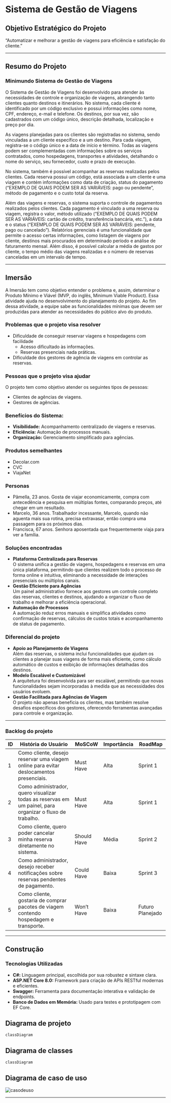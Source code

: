 # Sistema de Gestão de Viagens

## Objetivo Estratégico do Projeto
“Automatizar e melhorar a gestão de viagens para eficiência e satisfação do cliente.”

---

## Resumo do Projeto
### Minimundo Sistema de Gestão de Viagens
O Sistema de Gestão de Viagens foi desenvolvido para atender às necessidades de controle e organização de viagens, abrangendo tanto clientes quanto destinos e itinerários. No sistema, cada cliente é identificado por um código exclusivo e possui informações como nome, CPF, endereço, e-mail e telefone. Os destinos, por sua vez, são cadastrados com um código único, descrição detalhada, localização e preço por dia.

As viagens planejadas para os clientes são registradas no sistema, sendo vinculadas a um cliente específico e a um destino. Para cada viagem, registra-se o código único e a data de início e término. Todas as viagens podem ser complementadas com informações sobre os serviços contratados, como hospedagens, transportes e atividades, detalhando o nome do serviço, seu fornecedor, custo e prazo de execução.

No sistema, também é possível acompanhar as reservas realizadas pelos clientes. Cada reserva possui um código, está associada a um cliente e uma viagem e contém informações como data de criação, status do pagamento (“EXEMPLO DE QUAIS PODEM SER AS VARIÁVEIS: pago ou pendente”, método de pagamento e o custo total da reserva.

Além das viagens e reservas, o sistema suporta o controle de pagamentos realizados pelos clientes. Cada pagamento é vinculado a uma reserva ou viagem, registra o valor, método utilizado (“EXEMPLO DE QUAIS PODEM SER AS VARIÁVEIS: cartão de crédito, transferência bancária, etc.”), a data e o status (“EXEMPLO DE QUAIS PODEM SER AS VARIÁVEIS: pendente, pago ou cancelado”).
Relatórios gerenciais é uma funcionalidade que permite o acesso certas informações, como listagem de viagens por cliente, destinos mais procurados em determinado período e análise de faturamento mensal. Além disso, é possível calcular a média de gastos por cliente, o tempo médio das viagens realizadas e o número de reservas canceladas em um intervalo de tempo.

---

## Imersão
A Imersão tem como objetivo entender o problema e, assim, determinar o Produto Mínimo e Viável (MVP, do inglês, Minimum Viable Product). Essa atividade ajuda no desenvolvimento do planejamento do projeto. Ao fim dessa atividade, a equipe sabe as funcionalidades mínimas que devem ser produzidas para atender as necessidades do público alvo do produto.

### Problemas que o projeto visa resolver
- Dificuldade de conseguir reservar viagens e hospedagens com facilidade
  - Acesso dificultado às informações.
  - Reservas presenciais nada práticas.
- Dificuldade dos gestores de agência de viagens em controlar as reservas.

### Pessoas que o projeto visa ajudar
O projeto tem como objetivo atender os seguintes tipos de pessoas:
- Clientes de agências de viagens.
- Gestores de agências.

### Benefícios do Sistema:
- **Visibilidade:** Acompanhamento centralizado de viagens e reservas.
- **Eficiência:** Automação de processos manuais.
- **Organização:** Gerenciamento simplificado para agências.

### Produtos semelhantes
- Decolar.com
- CVC
- ViajaNet

### Personas 
- Pâmella, 23 anos. Gosta de viajar economicamente, compra com antecedência e pesquisa em múltiplas fontes, comparando preços, até chegar em um resultado.
- Marcelo, 36 anos. Trabalhador incessante, Marcelo, quando não aguenta mais sua rotina, precisa extravasar, então compra uma passagem para os próximos dias.
- Francisca, 67 anos. Senhora aposentada que frequentemente viaja para ver a família.

### Soluções encontradas
- **Plataforma Centralizada para Reservas**  
O sistema unifica a gestão de viagens, hospedagens e reservas em uma única plataforma, permitindo que clientes realizem todo o processo de forma online e intuitiva, eliminando a necessidade de interações presenciais ou múltiplos canais.
- **Gestão Eficiente para Agências**  
Um painel administrativo fornece aos gestores um controle completo das reservas, clientes e destinos, ajudando a organizar o fluxo de trabalho e melhorar a eficiência operacional.
- **Automação de Processos**  
A automação reduz erros manuais e simplifica atividades como confirmação de reservas, cálculos de custos totais e acompanhamento de status de pagamento.

### Diferencial do projeto
- **Apoio ao Planejamento de Viagens**  
Além das reservas, o sistema inclui funcionalidades que ajudam os clientes a planejar suas viagens de forma mais eficiente, como cálculo automático de custos e exibição de informações detalhadas dos destinos.
- **Modelo Escalável e Customizável**  
A arquitetura foi desenvolvida para ser escalável, permitindo que novas funcionalidades sejam incorporadas à medida que as necessidades dos usuários evoluem.
- **Gestão Facilitada para Agências de Viagem**  
O projeto não apenas beneficia os clientes, mas também resolve desafios específicos dos gestores, oferecendo ferramentas avançadas para controle e organização.

---

### Backlog do projeto

| ID  | História do Usuário                              | MoSCoW     | Importância | RoadMap        |
| --- | ------------------------------------------------ | ---------- | ----------- | -------------- |
| 1   | Como cliente, desejo reservar uma viagem online para evitar deslocamentos presenciais. | Must Have  | Alta        | Sprint 1       |
| 2   | Como administrador, quero visualizar todas as reservas em um painel, para organizar o fluxo de trabalho. | Must Have  | Alta        | Sprint 1       |
| 3   | Como cliente, quero poder cancelar minha reserva diretamente no sistema. | Should Have | Média       | Sprint 2       |
| 4   | Como administrador, desejo receber notificações sobre reservas pendentes de pagamento. | Could Have | Baixa       | Sprint 3       |
| 5   | Como cliente, gostaria de comprar pacotes de viagem contendo hospedagem e transporte. | Won’t Have | Baixa       | Futuro Planejado |


---

## Construção

### Tecnologias Utilizadas
- **C#:**
Linguagem principal, escolhida por sua robustez e sintaxe clara.
- **ASP.NET Core 8.0:**
Framework para criação de APIs RESTful modernas e eficientes.
- **Swagger:**
Ferramenta para documentação interativa e validação de endpoints.
- **Banco de Dados em Memória:**
Usado para testes e prototipagem com EF Core.

## Diagrama de projeto

```mermaid
classDiagram
```

##  Diagrama de classes

```mermaid
classDiagram
```

## Diagrama de caso de uso

![casodeuso](https://github.com/user-attachments/assets/7bc6f2f0-364c-48e5-8547-84587dbf35d9)

---

